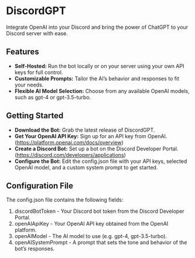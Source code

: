 ﻿# DiscordGPT

Integrate OpenAI into your Discord and bring the power of ChatGPT to your Discord server with ease.

## Features

- **Self-Hosted:** Run the bot locally or on your server using your own API keys for full control.
- **Customizable Prompts:** Tailor the AI’s behavior and responses to fit your needs.
- **Flexible AI Model Selection:** Choose from any available OpenAI models, such as gpt-4 or gpt-3.5-turbo.

## Getting Started

- **Download the Bot:** Grab the latest release of DiscordGPT.
- **Get Your OpenAI API Key:** Sign up for an API key from OpenAI. (https://platform.openai.com/docs/overview)
- **Create a Discord Bot:** Set up a bot on the Discord Developer Portal. (https://discord.com/developers/applications)
- **Configure the Bot:** Edit the config.json file with your API keys, selected OpenAI model, and a custom system prompt to get started.

## Configuration File

The config.json file contains the following fields:
1. discordBotToken - Your Discord bot token from the Discord Developer Portal.
2. openAIApiKey - Your OpenAI API key obtained from the OpenAI platform.
3. openAIModel - The AI model to use (e.g. gpt-4, gpt-3.5-turbo).
4. openAISystemPrompt - A prompt that sets the tone and behavior of the bot’s responses.
